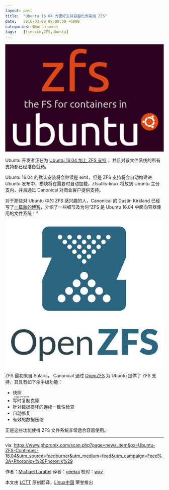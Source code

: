 ```yaml
---
layout: post
title:	"Ubuntu 16.04 为更好支持容器化而采用 ZFS"
date:	2016-03-08 08:08:00 +0800 
categories:	新闻 linuxcn 
tags:	[linuxcn,ZFS,Ubuntu]
---
```



![](/Asserts/Images/album/201603/08/061910p9yjcrel33erram9.png)


Ubuntu 开发者正在为 [Ubuntu 16.04 加上 ZFS 支持](http://www.phoronix.com/scan.php?page=news_item&px=ZFS-For-Ubuntu-16.04) ，并且对该文件系统的所有支持都已经准备就绪。


Ubuntu 16.04 的默认安装将会继续是 ext4，但是 ZFS 支持将会自动构建进 Ubuntu 发布中，模块将在需要时自动加载，zfsutils-linux 将放到 Ubuntu 主分支内，并且通过 Canonical 对商业客户提供支持。


对于那些对 Ubuntu 中的 ZFS 感兴趣的人，Canonical 的 Dustin Kirkland 已经写了[一篇新的博客](http://blog.dustinkirkland.com/2016/02/zfs-is-fs-for-containers-in-ubuntu-1604.html)，介绍了一些细节及为何“ZFS 是 Ubuntu 16.04 中面向容器使用的文件系统！”


![](/Asserts/Images/album/201603/08/061842wh79lmq76ekm2cc9.jpg)


ZFS 最初来自 Solaris， Canonical 通过 [OpenZFS](http://open-zfs.org/wiki/Main_Page) 为 Ubuntu 提供了 ZFS 支持，其具有如下杀手级功能：


* 快照
* <ruby> 写时复制 <rp>  （ </rp> <rt>  copy-on-write </rt> <rp>  ） </rp></ruby>克隆
* 针对数据损坏的连续一致性检查
* 自动修复
* 有效的数据压缩


正是这些功能使得 ZFS 文件系统非常适合容器使用。




---


via: <https://www.phoronix.com/scan.php?page=news_item&px=Ubuntu-ZFS-Continues-16.04&utm_source=feedburner&utm_medium=feed&utm_campaign=Feed%3A+Phoronix+%28Phoronix%29>


作者：[Michael Larabel](http://www.michaellarabel.com/) 译者：[geekpi](https://github.com/geekpi) 校对：[wxy](https://github.com/wxy)


本文由 [LCTT](https://github.com/LCTT/TranslateProject) 原创翻译，[Linux中国](https://linux.cn/) 荣誉推出
